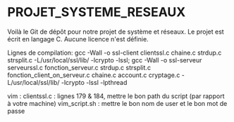 # PROJET_SYSTEME_RESEAUX
Voilà le Git de dépôt pour notre projet de système et réseaux.
Le projet est écrit en langage C.
Aucune licence n'est définie.


Lignes de compilation:
gcc -Wall -o ssl-client clientssl.c chaine.c strdup.c strsplit.c -L/usr/local/ssl/lib/ -lcrypto -lssl; gcc -Wall -o ssl-serveur serveurssl.c fonction_serveur.c strdup.c strsplit.c fonction_client_on_serveur.c chaine.c account.c cryptage.c -L/usr/local/ssl/lib/ -lcrypto -lssl -lpthread

vim : 
clientssl.c : lignes 179 & 184, mettre le bon path du script (par rapport à votre machine)
vim_script.sh : mettre le bon nom de user et le bon mot de passe

